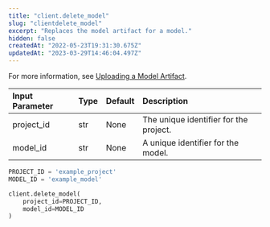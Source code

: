 ```yaml
---
title: "client.delete_model"
slug: "clientdelete_model"
excerpt: "Replaces the model artifact for a model."
hidden: false
createdAt: "2022-05-23T19:31:30.675Z"
updatedAt: "2023-03-29T14:46:04.497Z"
---
```

For more information, see [Uploading a Model Artifact](doc:uploading-a-model-artifact).

| Input Parameter | Type | Default | Description                            |
| :-------------- | :--- | :------ | :------------------------------------- |
| project_id      | str  | None    | The unique identifier for the project. |
| model_id        | str  | None    | A unique identifier for the model.     |



```python Usage
PROJECT_ID = 'example_project'
MODEL_ID = 'example_model'

client.delete_model(
    project_id=PROJECT_ID,
    model_id=MODEL_ID
)
```